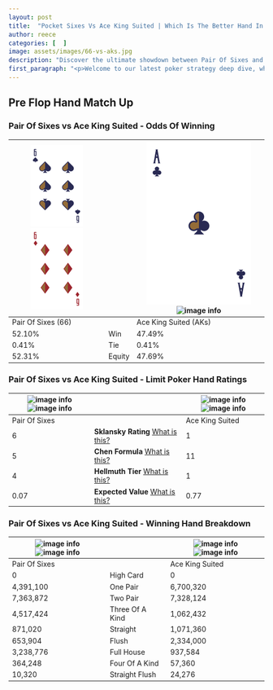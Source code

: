 ```yaml
---
layout: post
title:  "Pocket Sixes Vs Ace King Suited | Which Is The Better Hand In Poker? A Complete Guide"
author: reece
categories: [  ]
image: assets/images/66-vs-aks.jpg
description: "Discover the ultimate showdown between Pair Of Sixes and Ace King Suited in poker! Uncover the odds, strategies, and scenarios where one hand triumphs over the other. Get ready to up your poker game with this thrilling analysis."
first_paragraph: "<p>Welcome to our latest poker strategy deep dive, where we're pitting two distinct hands against each other in a high-stakes showdown: Pair Of Sixes vs Ace King Suited.</p><p>In the dynamic world of poker, every decision counts, and knowing which hand holds the upper hand is key to your success at the table.</p><p>In this article, we'll dissect these two hands, explore the scenarios where one dominates the other, and equip you with the knowledge to make strategic choices that can tip the odds in your favor.</p><p>Get ready to unravel the intriguing dynamics of these poker hands and elevate your game to new heights.</p>"
---
```




[comment]: # (sp0)

## Pre Flop Hand Match Up

<div class="table hand-ratings" markdown="1"> 



### Pair Of Sixes vs Ace King Suited - Odds Of Winning


    
| ![image info](assets/images/hand1/6.png) ![image info](assets/images/hand1/6o.png) |  | ![image info](assets/images/hand2/a.png) ![image info](assets/images/hand2/ks.png) |
| -------- | -------- | -------- |
| Pair Of Sixes (66) |  | Ace King Suited (AKs) |
| 52.10% | Win | 47.49% |
| 0.41% | Tie | 0.41% |
| 52.31% | Equity | 47.69% |




[comment]: # (sp1)



### Pair Of Sixes vs Ace King Suited - Limit Poker Hand Ratings


    
| ![image info](https://www.riverpairs.com/assets/images/hand1/6.png) ![image info](https://www.riverpairs.com/assets/images/hand1/6o.png) |  | ![image info](https://www.riverpairs.com/assets/images/hand2/a.png) ![image info](https://www.riverpairs.com/assets/images/hand2/ks.png) |
| -------- | -------- | -------- |
| Pair Of Sixes |  | Ace King Suited |
| 6 | **Sklansky Rating** [What is this?](/sklansky-rating-explained) | 1 |
| 5 | **Chen Formula** [What is this?](/chen-formula-explained) | 11 |
| 4 | **Hellmuth Tier** [What is this?](/Hellmuth-tier-explained) | 1 |
| 0.07 | **Expected Value** [What is this?](/expected-value-explained) | 0.77 |




[comment]: # (sp2)



### Pair Of Sixes vs Ace King Suited - Winning Hand Breakdown


    
| ![image info](https://www.riverpairs.com/assets/images/hand1/6.png) ![image info](https://www.riverpairs.com/assets/images/hand1/6o.png) |  | ![image info](https://www.riverpairs.com/assets/images/hand2/a.png) ![image info](https://www.riverpairs.com/assets/images/hand2/ks.png) |
| -------- | -------- | -------- |
| Pair Of Sixes |  | Ace King Suited |
| 0 | High Card | 0 |
| 4,391,100 | One Pair | 6,700,320 |
| 7,363,872 | Two Pair | 7,328,124 |
| 4,517,424 | Three Of A Kind | 1,062,432 |
| 871,020 | Straight | 1,071,360 |
| 653,904 | Flush | 2,334,000 |
| 3,238,776 | Full House | 937,584 |
| 364,248 | Four Of A Kind | 57,360 |
| 10,320 | Straight Flush | 24,276 |




[comment]: # (sp3)



</div>

[comment]: # (sp4)



[comment]: # (sp5)


